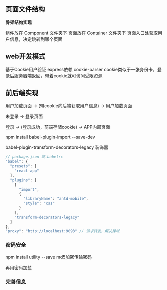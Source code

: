 ## 页面文件结构

**骨架结构实现**

组件放在 Component 文件夹下
页面放在 Container 文件夹下
页面入口处获取用户信息，决定跳转到哪个页面

## web开发模式

基于Cookie用户验证
express依赖 cookie-parser
cookie类似于一张身份卡，登录后服务器端返回，带着cookie就可访问受限资源

## 前后端实现

用户加载页面 -> (带cookie向后端获取用户信息) -> 用户加载页面

未登录 -> 登录页面 

登录 -> (登录成功，前端存储cookie) -> APP内部页面


npm install babel-plugin-import --save-dev

babel-plugin-transform-decorators-legacy 装饰器

```js
// package.json 或.babelrc 
"babel": {
  "presets": [
    "react-app"
  ],
  "plugins": [
    [
      "import",
      {
        "libraryName": "antd-mobile",
        "style": "css"
      }
    ],
    "transform-decorators-legacy"
  ]
},
"proxy": "http://localhost:9093" // 请求转发，解决跨域
```

### 密码安全

npm install utility --save
md5加密传输密码

再用密码加盐 

### 完善信息
